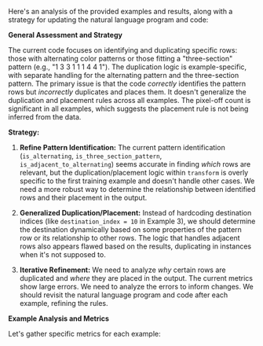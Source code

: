 Here's an analysis of the provided examples and results, along with a strategy for updating the natural language program and code:

**General Assessment and Strategy**

The current code focuses on identifying and duplicating specific rows: those with alternating color patterns or those fitting a "three-section" pattern (e.g., "1 3 3 1 1 1 4 4 1").  The duplication logic is example-specific, with separate handling for the alternating pattern and the three-section pattern. The primary issue is that the code *correctly* identifies the pattern rows but *incorrectly* duplicates and places them. It doesn't generalize the duplication and placement rules across all examples. The pixel-off count is significant in all examples, which suggests the placement rule is not being inferred from the data.

**Strategy:**

1.  **Refine Pattern Identification:** The current pattern identification (`is_alternating`, `is_three_section_pattern`, `is_adjacent_to_alternating`) seems accurate in finding *which* rows are relevant, but the duplication/placement logic within `transform` is overly specific to the first training example and doesn't handle other cases. We need a more robust way to determine the relationship between identified rows and their placement in the output.

2.  **Generalized Duplication/Placement:** Instead of hardcoding destination indices (like `destination_index = 10` in Example 3), we should determine the destination dynamically based on some properties of the pattern row or its relationship to other rows. The logic that handles adjacent rows also appears flawed based on the results, duplicating in instances when it's not supposed to.

3.  **Iterative Refinement:**  We need to analyze *why* certain rows are duplicated and *where* they are placed in the output.  The current metrics show large errors.  We need to analyze the errors to inform changes.  We should revisit the natural language program and code after each example, refining the rules.

**Example Analysis and Metrics**

Let's gather specific metrics for each example:

